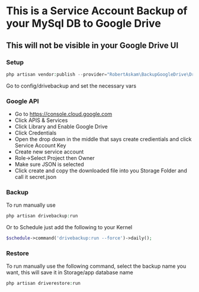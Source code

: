 # This is a Service Account Backup of your MySql DB to Google Drive
## This will not be visible in your Google Drive UI

### Setup
```php
php artisan vendor:publish --provider="RobertAskam\BackupGoogleDrive\DriveBackupServiceProvider"
```
Go to config/drivebackup and set the necessary vars

### Google API
* Go to https://console.cloud.google.com
* Click APIS & Services
* Click Library and Enable Google Drive
* Click Credentials
* Open the drop down in the middle that says create credientials and click Service Account Key
* Create new service account
* Role->Select Project then Owner
* Make sure JSON is selected
* Click create and copy the downloaded file into you Storage Folder and call it secret.json

### Backup
To run manually use
```php
php artisan drivebackup:run
```
Or to Schedule just add the following to your Kernel

```php
$schedule->command('drivebackup:run --force')->daily();
```
### Restore
To run manually use the following command, select the backup name you want, this will save it in Storage/app database name
```php
php artisan driverestore:run
```

